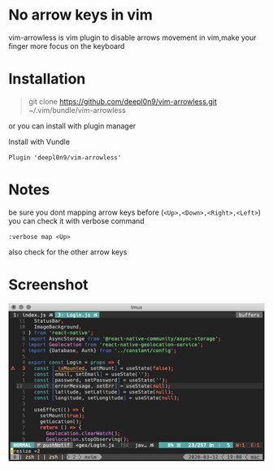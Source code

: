 # No arrow keys in vim
 
vim-arrowless is vim plugin to disable arrows movement in vim,make your finger more focus on the keyboard

# Installation

> git clone https://github.com/deepl0n9/vim-arrowless.git ~/.vim/bundle/vim-arrowless

or you can install with plugin manager



Install with Vundle

```vim
Plugin 'deepl0n9/vim-arrowless'
``` 

# Notes

be sure you dont mapping arrow keys before (`<Up>,<Down>,<Right>,<Left>`)
you can check it with verbose command

```vim
:verbose map <Up>
```
also check for the other arrow keys

# Screenshot

![arrowless](arrowless.gif)
